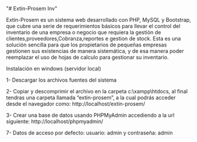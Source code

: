 "# Extin-Prosem Inv" 

Extin-Prosem es un sistema web desarrollado con PHP, MySQL y Bootstrap, que cubre una serie de 
requerimientos básicos para llevar el control del inventario de una empresa o negocio que requiera la gestiòn de clientes,proveedores,Cobranza,reportes e gestion de stock. Esta es  una solución sencilla 
para que los propietarios de pequeñas empresas gestionen sus existencias de manera sistemática, y de esa manera poder 
reemplazar el uso de hojas de calculo para gestionar  su inventario.

Instalación en windows (servidor local)

1- Descargar los archivos fuentes del sistema

2- Copiar y descomprimir el archivo en la carpeta c:\xampp\htdocs, al final tendras una carpeta llamada “extin-prosem”, a la cual podrás acceder desde el navegador como: http://localhost/extin-prosem/

3- Crear una base de datos usando PHPMyAdmin accediendo a la url siguiente: http://localhost/phpmyadmin/

7- Datos de acceso por defecto: usuario: admin y contraseña: admin

